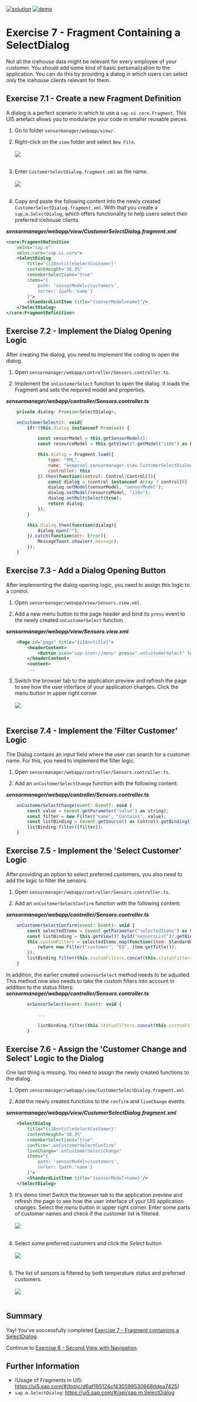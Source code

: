 [![solution](https://flat.badgen.net/badge/solution/available/green?icon=github)](../../../../tree/code/ex7)
[![demo](https://flat.badgen.net/badge/demo/deployed/blue?icon=chrome)](https://SAP-samples.github.io/teched2022-AD163/ex7/sensormanager/webapp/)

# Exercise 7 - Fragment Containing a SelectDialog

Not all the icehouse data might be relevant for every employee of your customer. You should add some kind of basic personalization to the application. You can do this by providing a dialog in which users can select only the icehouse clients relevant for them.

## Exercise 7.1 - Create a new Fragment Definition

A dialog is a perfect scenario in which to use a `sap.ui.core.Fragment`. This UI5 artefact allows you to modularize your code in smaller reusable pieces.

1. Go to folder `sensormanager/webapp/view/`.

2. Right-click on the `view` folder and select `New File`.
<br><br>![](images/07_01_0010.png)<br><br>

3. Enter `CustomerSelectDialog.fragment.xml` as file name.
<br><br>![](images/07_01_0020.png)<br><br>

4. Copy and paste the following content into the newly created `CustomerSelectDialog.fragment.xml`. With that you create a `sap.m.SelectDialog`, which offers functionality to help users select their preferred icehouse clients.

***sensormanager/webapp/view/CustomerSelectDialog.fragment.xml***

````xml
<core:FragmentDefinition
    xmlns="sap.m"
    xmlns:core="sap.ui.core">
    <SelectDialog
        title="{i18n>titleSelectCustomer}"
        contentHeight="38.3%"
        rememberSelections="true"
        items="{
            path: 'sensorModel>/customers',
            sorter: {path:'name'}
        }">
        <StandardListItem title="{sensorModel>name}"/>
    </SelectDialog>
</core:FragmentDefinition>
````

## Exercise 7.2 - Implement the Dialog Opening Logic

After creating the dialog, you need to implement the coding to open the dialog.

1. Open `sensormanager/webapp/controller/Sensors.controller.ts`.

2. Implement the `onCustomerSelect` function to open the dialog. It loads the Fragment and sets the required model and properties.

***sensormanager/webapp/controller/Sensors.controller.ts***

````js
    private dialog: Promise<SelectDialog>;

    onCustomerSelect(): void{
        if(!(this.dialog instanceof Promise)) {

            const sensorModel = this.getSensorModel();
            const resourceModel = this.getView()?.getModel("i18n") as ResourceModel;

            this.dialog = Fragment.load({
                type: "XML",
                name: "keepcool.sensormanager.view.CustomerSelectDialog",
                controller: this
            }).then(function(control: Control|Control[]){
                const dialog = (control instanceof Array ? control[0] : control) as SelectDialog;
                dialog.setModel(sensorModel, "sensorModel");
                dialog.setModel(resourceModel, "i18n");
                dialog.setMultiSelect(true);
                return dialog;
            });
        }

        this.dialog.then(function(dialog){
            dialog.open("");
        }).catch(function(err: Error){
            MessageToast.show(err.message);
        });
    }

````

## Exercise 7.3 - Add a Dialog Opening Button
After implementing the dialog opening logic, you need to assign this logic to a control.

1. Open `sensormanager/webapp/view/Sensors.view.xml`.

2. Add a new menu button to the page header and bind its `press` event to the newly created `onCustomerSelect` function.

***sensormanager/webapp/view/Sensors.view.xml***

````xml
    <Page id="page" title="{i18n>title}">
        <headerContent>
            <Button icon="sap-icon://menu" press=".onCustomerSelect" tooltip="{i18n>toolTipSelectCustomer}"/>
        </headerContent>
        <content>
        ...
````

3. Switch the browser tab to the application preview and refresh the page to see how the user interface of your application changes. Click the menu button in upper right corner.
<br><br>![](images/07_03_0010.png)<br><br>

## Exercise 7.4 - Implement the 'Filter Customer' Logic

The Dialog contains an input field where the user can search for a customer name.
For this, you need to implement the filter logic.

1. Open `sensormanager/webapp/controller/Sensors.controller.ts`.

2. Add an `onCustomerSelectChange` function with the following content:

***sensormanager/webapp/controller/Sensors.controller.ts***

````js
    onCustomerSelectChange(event: Event): void {
        const value = (event.getParameter("value") as string);
        const filter = new Filter("name", "Contains", value);
        const listBinding = (event.getSource() as Control).getBinding("items") as ListBinding;
        listBinding.filter([filter]);
    }

````

## Exercise 7.5 - Implement the 'Select Customer' Logic

After providing an option to select preferred customers, you also need to add the logic to filter the sensors.

1. Open `sensormanager/webapp/controller/Sensors.controller.ts`.

2. Add an `onCustomerSelectConfirm` function with the following content:

***sensormanager/webapp/controller/Sensors.controller.ts***

````js
    onCustomerSelectConfirm(event: Event): void {
        const selectedItems = (event.getParameter("selectedItems") as StandardListItem[]);
        const listBinding = this.getView()?.byId("sensorsList")?.getBinding("items") as ListBinding;
        this.customFilters = selectedItems.map(function(item: StandardListItem) {
            return new Filter("customer", "EQ", item.getTitle());
        });
        listBinding.filter(this.customFilters.concat(this.statusFilters));
    }
````

In addition, the earlier created `onSensorSelect` method needs to be adjusted. This method now also needs to take the custom filters into account in addition to the status filters:
***sensormanager/webapp/controller/Sensors.controller.ts***

````js
        onSensorSelect(event: Event): void {

            ...

            listBinding.filter(this.statusFilters.concat(this.customFilters));
        }
````

## Exercise 7.6 - Assign the 'Customer Change and Select' Logic to the Dialog

One last thing is missing: You need to assign the newly created functions to the dialog.

1. Open `sensormanager/webapp/view/CustomerSelectDialog.fragment.xml`

2. Add the newly created functions to the `confirm` and `liveChange` events.

***sensormanager/webapp/view/CustomerSelectDialog.fragment.xml***

````xml
    <SelectDialog
        title="{i18n>titleSelectCustomer}"
        contentHeight="38.3%"
        rememberSelections="true"
        confirm=".onCustomerSelectConfirm"
        liveChange=".onCustomerSelectChange"
        items="{
            path: 'sensorModel>/customers',
            sorter: {path:'name'}
        }">
        <StandardListItem title="{sensorModel>name}"/>
    </SelectDialog>
````

3. It's demo time! Switch the browser tab to the application preview and refresh the page to see how the user interface of your UI5 application changes. Select the *menu* button in upper right corner. Enter some parts of customer names and check if the customer list is filtered.
<br><br>![](images/07_06_0010.png)<br><br>

4. Select some preferred customers and click the *Select* button
<br><br>![](images/07_06_0020.png)<br><br>

5. The list of sensors is filtered by both temperature status and preferred customers.
<br><br>![](images/07_06_0030.png)<br><br>

## Summary

Yay! You've successfully completed [Exercise 7 - Fragment containing a SelectDialog](#exercise-7---fragment-containing-a-selectdialog).

Continue to [Exercise 8 - Second View with Navigation](../ex8/README.md).

## Further Information
* (Usage of Fragments in UI5: https://ui5.sap.com/#/topic/d6af195124cf430599530668ddea7425)
* `sap.m.SelectDialog`: https://ui5.sap.com/#/api/sap.m.SelectDialog
